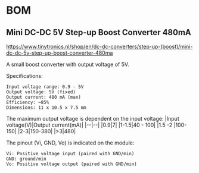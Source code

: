 # BOM


## Mini DC-DC 5V Step-up Boost Converter 480mA
https://www.tinytronics.nl/shop/en/dc-dc-converters/step-up-(boost)/mini-dc-dc-5v-step-up-boost-converter-480ma

A small boost converter with output voltage of 5V.

Specifications:

    Input voltage range: 0.9 - 5V 
    Output voltage: 5V (fixed)
    Output current: 480 mA (max)
    Efficiency: ~85%
    Dimensions: 11 x 10.5 x 7.5 mm 

The  maximum output voltage is dependent on the input voltage:
|Input voltage(V)|Output current(mA)|
|--|--|
|0.9|7|
|1-1.5|40 - 100|
|1.5 -2 |100-150|
|2-3|150-380|
|>3|480|

The pinout (Vi, GND, Vo) is indicated on the module:

    Vi: Positive voltage input (paired with GND/min)
    GND: ground/min
    Vo: Positive voltage output (paired with GND/min)